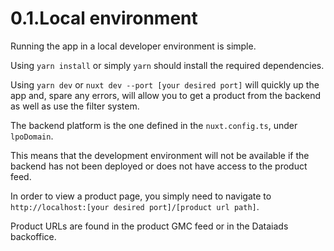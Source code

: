 # 0.1.Local environment

Running the app in a local developer environment is simple.

Using `yarn install` or simply `yarn` should install the required dependencies.

Using `yarn dev` or `nuxt dev --port [your desired port]` will quickly up the app and, spare any errors, will allow you to get a product from the backend as well as use the filter system.

The backend platform is the one defined in the `nuxt.config.ts`, under `lpoDomain`.

This means that the development environment will not be available if the backend has not been deployed or does not have access to the product feed.

In order to view a product page, you simply need to navigate to 
`http://localhost:[your desired port]/[product url path]`.

Product URLs are found in the product GMC feed or in the Dataiads backoffice.
